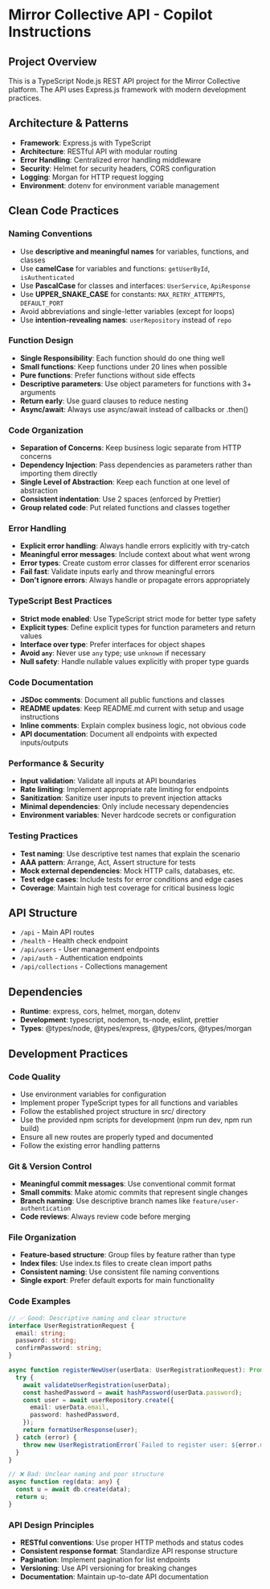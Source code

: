 <!-- Use this file to provide workspace-specific custom instructions to Copilot. For more details, visit https://code.visualstudio.com/docs/copilot/copilot-customization#_use-a-githubcopilotinstructionsmd-file -->

# Mirror Collective API - Copilot Instructions

## Project Overview

This is a TypeScript Node.js REST API project for the Mirror Collective platform. The API uses Express.js framework with modern development practices.

## Architecture & Patterns

- **Framework**: Express.js with TypeScript
- **Architecture**: RESTful API with modular routing
- **Error Handling**: Centralized error handling middleware
- **Security**: Helmet for security headers, CORS configuration
- **Logging**: Morgan for HTTP request logging
- **Environment**: dotenv for environment variable management

## Clean Code Practices

### Naming Conventions

- Use **descriptive and meaningful names** for variables, functions, and classes
- Use **camelCase** for variables and functions: `getUserById`, `isAuthenticated`
- Use **PascalCase** for classes and interfaces: `UserService`, `ApiResponse`
- Use **UPPER_SNAKE_CASE** for constants: `MAX_RETRY_ATTEMPTS`, `DEFAULT_PORT`
- Avoid abbreviations and single-letter variables (except for loops)
- Use **intention-revealing names**: `userRepository` instead of `repo`

### Function Design

- **Single Responsibility**: Each function should do one thing well
- **Small functions**: Keep functions under 20 lines when possible
- **Pure functions**: Prefer functions without side effects
- **Descriptive parameters**: Use object parameters for functions with 3+ arguments
- **Return early**: Use guard clauses to reduce nesting
- **Async/await**: Always use async/await instead of callbacks or .then()

### Code Organization

- **Separation of Concerns**: Keep business logic separate from HTTP concerns
- **Dependency Injection**: Pass dependencies as parameters rather than importing them directly
- **Single Level of Abstraction**: Keep each function at one level of abstraction
- **Consistent indentation**: Use 2 spaces (enforced by Prettier)
- **Group related code**: Put related functions and classes together

### Error Handling

- **Explicit error handling**: Always handle errors explicitly with try-catch
- **Meaningful error messages**: Include context about what went wrong
- **Error types**: Create custom error classes for different error scenarios
- **Fail fast**: Validate inputs early and throw meaningful errors
- **Don't ignore errors**: Always handle or propagate errors appropriately

### TypeScript Best Practices

- **Strict mode enabled**: Use TypeScript strict mode for better type safety
- **Explicit types**: Define explicit types for function parameters and return values
- **Interface over type**: Prefer interfaces for object shapes
- **Avoid `any`**: Never use `any` type; use `unknown` if necessary
- **Null safety**: Handle nullable values explicitly with proper type guards

### Code Documentation

- **JSDoc comments**: Document all public functions and classes
- **README updates**: Keep README.md current with setup and usage instructions
- **Inline comments**: Explain complex business logic, not obvious code
- **API documentation**: Document all endpoints with expected inputs/outputs

### Performance & Security

- **Input validation**: Validate all inputs at API boundaries
- **Rate limiting**: Implement appropriate rate limiting for endpoints
- **Sanitization**: Sanitize user inputs to prevent injection attacks
- **Minimal dependencies**: Only include necessary dependencies
- **Environment variables**: Never hardcode secrets or configuration

### Testing Practices

- **Test naming**: Use descriptive test names that explain the scenario
- **AAA pattern**: Arrange, Act, Assert structure for tests
- **Mock external dependencies**: Mock HTTP calls, databases, etc.
- **Test edge cases**: Include tests for error conditions and edge cases
- **Coverage**: Maintain high test coverage for critical business logic

## API Structure

- `/api` - Main API routes
- `/health` - Health check endpoint
- `/api/users` - User management endpoints
- `/api/auth` - Authentication endpoints
- `/api/collections` - Collections management

## Dependencies

- **Runtime**: express, cors, helmet, morgan, dotenv
- **Development**: typescript, nodemon, ts-node, eslint, prettier
- **Types**: @types/node, @types/express, @types/cors, @types/morgan

## Development Practices

### Code Quality

- Use environment variables for configuration
- Implement proper TypeScript types for all functions and variables
- Follow the established project structure in src/ directory
- Use the provided npm scripts for development (npm run dev, npm run build)
- Ensure all new routes are properly typed and documented
- Follow the existing error handling patterns

### Git & Version Control

- **Meaningful commit messages**: Use conventional commit format
- **Small commits**: Make atomic commits that represent single changes
- **Branch naming**: Use descriptive branch names like `feature/user-authentication`
- **Code reviews**: Always review code before merging

### File Organization

- **Feature-based structure**: Group files by feature rather than type
- **Index files**: Use index.ts files to create clean import paths
- **Consistent naming**: Use consistent file naming conventions
- **Single export**: Prefer default exports for main functionality

### Code Examples

```typescript
// ✅ Good: Descriptive naming and clear structure
interface UserRegistrationRequest {
  email: string;
  password: string;
  confirmPassword: string;
}

async function registerNewUser(userData: UserRegistrationRequest): Promise<UserResponse> {
  try {
    await validateUserRegistration(userData);
    const hashedPassword = await hashPassword(userData.password);
    const user = await userRepository.create({
      email: userData.email,
      password: hashedPassword,
    });
    return formatUserResponse(user);
  } catch (error) {
    throw new UserRegistrationError(`Failed to register user: ${error.message}`);
  }
}

// ❌ Bad: Unclear naming and poor structure
async function reg(data: any) {
  const u = await db.create(data);
  return u;
}
```

### API Design Principles

- **RESTful conventions**: Use proper HTTP methods and status codes
- **Consistent response format**: Standardize API response structure
- **Pagination**: Implement pagination for list endpoints
- **Versioning**: Use API versioning for breaking changes
- **Documentation**: Maintain up-to-date API documentation
